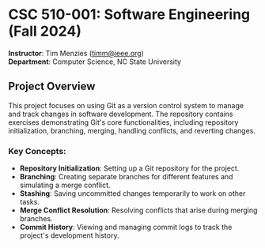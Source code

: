 # CSC 510-001: Software Engineering (Fall 2024)
**Instructor**: Tim Menzies (timm@ieee.org)  
**Department**: Computer Science, NC State University

## Project Overview
This project focuses on using Git as a version control system to manage and track changes in software development. The repository contains exercises demonstrating Git's core functionalities, including repository initialization, branching, merging, handling conflicts, and reverting changes.

### Key Concepts:
- **Repository Initialization**: Setting up a Git repository for the project.
- **Branching**: Creating separate branches for different features and simulating a merge conflict.
- **Stashing**: Saving uncommitted changes temporarily to work on other tasks.
- **Merge Conflict Resolution**: Resolving conflicts that arise during merging branches.
- **Commit History**: Viewing and managing commit logs to track the project's development history.
